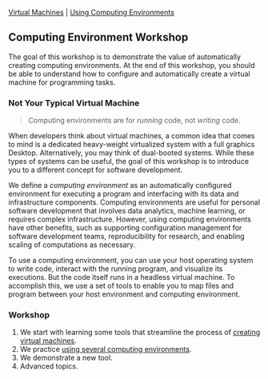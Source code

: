 [Virtual Machines](VM.md) | [Using Computing Environments](CE.md) 

Computing Environment Workshop
----------------------------------

The goal of this workshop is to demonstrate the value of automatically creating computing environments. At the end of this workshop, you should be able to understand how to configure and automatically create a virtual machine for programming tasks.

### Not Your Typical Virtual Machine

> Computing environments are for *running* code, not *writing* code.

When developers think about virtual machines, a common idea that comes to mind is a dedicated heavy-weight virtualized system with a full graphics Desktop. Alternatively, you may think of dual-booted systems. While these types of systems can be useful, the goal of this workshop is to introduce you to a different concept for software development.

We define a *computing environment* as an automatically configured environment for executing a program and interfacing with its data and infrastructure components. Computing environments are useful for personal software development that involves data analytics, machine learning, or requires complex infrastructure. However, using computing environments have other benefits, such as supporting configuration management for software development teams, reproducibility for research, and enabling scaling of computations as necessary. 

To use a computing environment, you can use your host operating system to write code, interact with the running program, and visualize its executions. But the code itself runs in a headless virtual machine. To accomplish this, we use a set of tools to enable you to map files and program between your host environment and computing environment.

### Workshop

1. We start with learning some tools that streamline the process of [creating virtual machines](VM.md).
2. We practice [using several computing environments](CE.md).
3. We demonstrate a new tool.
4. Advanced topics.
